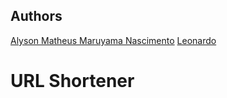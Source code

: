## Authors 
[Alyson Matheus Maruyama Nascimento](https://github.com/alyson1907)
[Leonardo](https://github.com/Leozinhuwu)

# URL Shortener
